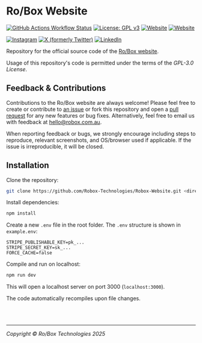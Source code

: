 # Ro/Box Website
[![GitHub Actions Workflow Status](https://img.shields.io/github/actions/workflow/status/Robox-Technologies/Robox-Website/firebase-hosting-merge.yml?label=Build)](https://github.com/Robox-Technologies/Robox-Website/actions)
[![License: GPL v3](https://img.shields.io/badge/License-GPLv3-blue.svg)](https://www.gnu.org/licenses/gpl-3.0)
[![Website](https://img.shields.io/website?url=https%3A%2F%2Frobox.com.au&label=Production)](https://robox.com.au)
[![Website](https://img.shields.io/website?url=https%3A%2F%2Fdev.robox.com.au&label=Develop)](https://dev.robox.com.au)

[![Instagram](https://img.shields.io/twitter/url?url=https%3A%2F%2Fwww.instagram.com%2Frobox.kit&style=flat&logo=instagram&label=Instagram&labelColor=d62976&color=d62976)](https://www.instagram.com/robox.kit)
[![X (formerly Twitter)](https://img.shields.io/twitter/url?url=https%3A%2F%2Fx.com%2Frobox_kit&style=flat&logo=x&label=%2F%20Twitter&labelColor=black&color=black)](https://x.com/robox_kit)
[![LinkedIn](https://img.shields.io/twitter/url?url=https%3A%2F%2Fwww.linkedin.com%2Fcompany%2Froboxeducation&style=flat&label=LinkedIn&labelColor=0e76a8&color=0e76a8)](https://www.linkedin.com/company/roboxeducation)

Repository for the official source code of the [Ro/Box website](https://robox.com.au).

Usage of this repository's code is permitted under the terms of the *GPL-3.0 License*.

## Feedback & Contributions

Contributions to the Ro/Box website are always welcome! Please feel free to create or contribute to [an issue](https://github.com/Robox-Technologies/Robox-Website/issues) or fork this repository and open a [pull request](https://github.com/Robox-Technologies/Robox-Website/pulls) for any new features or bug fixes.
Alternatively, feel free to email us with feedback at [hello@robox.com.au](hello@robox.com.au).

When reporting feedback or bugs, we strongly encourage including steps to reproduce, relevant screenshots, and OS/browser used if applicable. If the issue is irreproducible, it will be closed.

## Installation

Clone the repository:
```bash
git clone https://github.com/Robox-Technologies/Robox-Website.git <directory>
```

Install dependencies:
```bash
npm install
```

Create a new `.env` file in the root folder. The `.env` structure is shown in `example.env`:
```env
STRIPE_PUBLISHABLE_KEY=pk_...
STRIPE_SECRET_KEY=sk_...
FORCE_CACHE=false
```

Compile and run on localhost:
```bash
npm run dev
```
This will open a localhost server on port 3000 (`localhost:3000`).

The code automatically recompiles upon file changes.

<br>

<br>

<hr>

*Copyright &copy; Ro/Box Technologies 2025*
